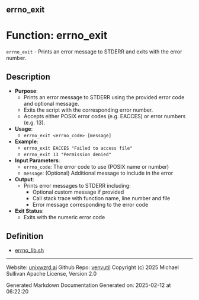 ## errno_exit
# Function: errno_exit
 `errno_exit` - Prints an error message to STDERR and exits with the error number.
## Description
- **Purpose**: 
  - Prints an error message to STDERR using the provided error code and optional message.
  - Exits the script with the corresponding error number.
  - Accepts either POSIX error codes (e.g. EACCES) or error numbers (e.g. 13).
- **Usage**: 
  - `errno_exit <errno_code> [message]`
- **Example**:
  - `errno_exit EACCES "Failed to access file"`
  - `errno_exit 13 "Permission denied"`
- **Input Parameters**: 
  - `errno_code`: The error code to use (POSIX name or number)
  - `message`: (Optional) Additional message to include in the error
- **Output**: 
  - Prints error messages to STDERR including:
    - Optional custom message if provided
    - Call stack trace with function name, line number and file
    - Error message corresponding to the error code
- **Exit Status**: 
  - Exits with the numeric error code

## Definition 

* [errno_lib.sh](../errno_lib_sh.md)
---

Website: [unixwzrd.ai](https://unixwzrd.ai)
Github Repo: [venvutil](https://github.com/unixwzrd/venvutil)
Copyright (c) 2025 Michael Sullivan
Apache License, Version 2.0

Generated Markdown Documentation
Generated on: 2025-02-12 at 06:22:20
